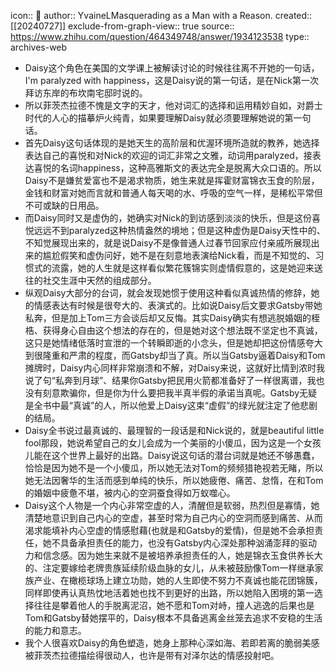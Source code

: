 icon:: 💾
author:: YvaineLMasquerading as a Man with a Reason.
created:: [[20240727]]
exclude-from-graph-view:: true
source:: https://www.zhihu.com/question/464349748/answer/1934123538
type:: archives-web

- Daisy这个角色在美国的文学课上被解读讨论的时候往往离不开她的一句话，I'm paralyzed with happiness，这是Daisy说的第一句话，是在Nick第一次拜访东岸的布坎南宅邸时说的。
- 所以菲茨杰拉德不愧是文字的天才，他对词汇的选择和运用精妙自如，对爵士时代的人心的描摹炉火纯青，如果要理解Daisy就必须要理解她说的第一句话。
- 首先Daisy这句话体现的是她天生的高阶层和优渥环境所造就的教养，她选择表达自己的喜悦和对Nick的欢迎的词汇非常之文雅，动词用paralyzed，接表达喜悦的名词happiness，这种高雅斯文的表达完全是脱离大众口语的。所以Daisy不是嫌贫爱富也不是渴求物质，她生来就是挥霍财富锦衣玉食的阶层，金钱和财富对她而言就和普通人每天喝的水、呼吸的空气一样，是稀松平常但不可或缺的日用品。
- 而Daisy同时又是虚伪的，她确实对Nick的到访感到淡淡的快乐，但是这份喜悦远远不到paralyzed这种热情盎然的境地；但是这种虚伪是Daisy天性中的、不知觉展现出来的，就是说Daisy不是像普通人过春节回家应付亲戚所展现出来的尴尬假笑和虚伪问好，她不是在刻意地表演给Nick看，而是不知觉的、习惯式的流露，她的人生就是这样看似繁花簇锦实则虚情假意的，这是她迎来送往的社交生涯中天然的组成部分。
- 纵观Daisy大部分的台词，就会发现她惯于使用这种看似真诚热情的修辞，她的情感表达有时候是很夸大的、表演式的。比如说Daisy后文要求Gatsby带她私奔，但是加上Tom三方会谈后却又反悔。其实Daisy确实有想逃脱婚姻的桎梏、获得身心自由这个想法的存在的，但是她对这个想法既不坚定也不真诚，这只是她情绪低落时宣泄的一个转瞬即逝的小念头，但是她却把这份情感夸大到很隆重和严肃的程度，而Gatsby却当了真。所以当Gatsby逼着Daisy和Tom摊牌时，Daisy内心同样非常崩溃和不解，对Daisy来说，这就好比情到浓时我说了句“私奔到月球”、结果你Gatsby把民用火箭都准备好了一样很离谱，我也没有刻意欺骗你，但是你为什么要把我半真半假的承诺当真呢。Gatsby无疑是全书中最“真诚”的人，所以他爱上Daisy这束“虚假”的绿光就注定了他悲剧的结局。
- Daisy全书说过最真诚的、最理智的一段话是和Nick说的，就是beautiful little fool那段，她说希望自己的女儿会成为一个美丽的小傻瓜，因为这是一个女孩儿能在这个世界上最好的出路。Daisy说这句话的潜台词就是她还不够愚蠢，恰恰是因为她不是一个小傻瓜，所以她无法对Tom的频频猎艳视若无睹，所以她无法因奢华的生活而感到单纯的快乐，所以她疲倦、痛苦、怠惰，在和Tom的婚姻中疲惫不堪，被内心的空洞蚕食得如万蚁噬心。
- Daisy这个人物是一个内心非常空虚的人，清醒但是软弱，热烈但是寡情，她清楚地意识到自己内心的空虚，甚至时常为自己内心的空洞而感到痛苦、从而渴求能填补内心空虚的情感慰藉(也就是和Gatsby的爱情)，但是她不会承担责任，她不具备承担责任的能力，也没有Gatsby内心深处那种汹涌澎拜的驱动力和信念感。因为她生来就不是被培养承担责任的人，她是锦衣玉食供养长大的、注定要嫁给老牌贵族延续阶级血脉的女儿，从未被鼓励像Tom一样继承家族产业、在橄榄球场上建立功勋，她的人生即使不努力不真诚也能花团锦簇，同样即使再认真热忱地活着她也找不到更好的出路，所以她陷入困境的第一选择往往是攀着他人的手脱离泥沼，她不愿和Tom对峙，撞人逃逸的后果也是Tom和Gatsby替她摆平的，Daisy根本不具备逃离金丝笼去追求不安稳的生活的能力和意志。
- 我个人很喜欢Daisy的角色塑造，她身上那种心深如海、若即若离的脆弱美感被菲茨杰拉德描绘得很动人，也许是带有对泽尔达的情感投射吧。